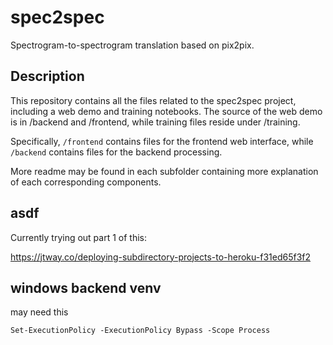 # spec2spec
Spectrogram-to-spectrogram translation based on pix2pix.

## Description
This repository contains all the files related to the spec2spec project, including a web demo and training notebooks. The source of the web demo is in /backend and /frontend, while training files reside under /training.

Specifically, `/frontend` contains files for the frontend web interface, while `/backend` contains files for the backend processing.

More readme may be found in each subfolder containing more explanation of each corresponding components.

## asdf
Currently trying out part 1 of this:

https://jtway.co/deploying-subdirectory-projects-to-heroku-f31ed65f3f2

## windows backend venv
may need this

`Set-ExecutionPolicy -ExecutionPolicy Bypass -Scope Process`
